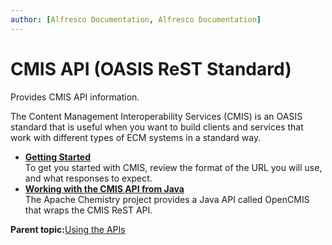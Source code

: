 ```yaml
---
author: [Alfresco Documentation, Alfresco Documentation]
---
```


# CMIS API \(OASIS ReST Standard\)

Provides CMIS API information.

The Content Management Interoperability Services \(CMIS\) is an OASIS standard that is useful when you want to build clients and services that work with different types of ECM systems in a standard way.

-   **[Getting Started](../pra/1/concepts/cmis-getting-started.md)**  
To get you started with CMIS, review the format of the URL you will use, and what responses to expect.
-   **[Working with the CMIS API from Java](../concepts/opencmis-ext-intro.md)**  
The Apache Chemistry project provides a Java API called OpenCMIS that wraps the CMIS ReST API.

**Parent topic:**[Using the APIs](../concepts/dev-api-functional-reference.md)

